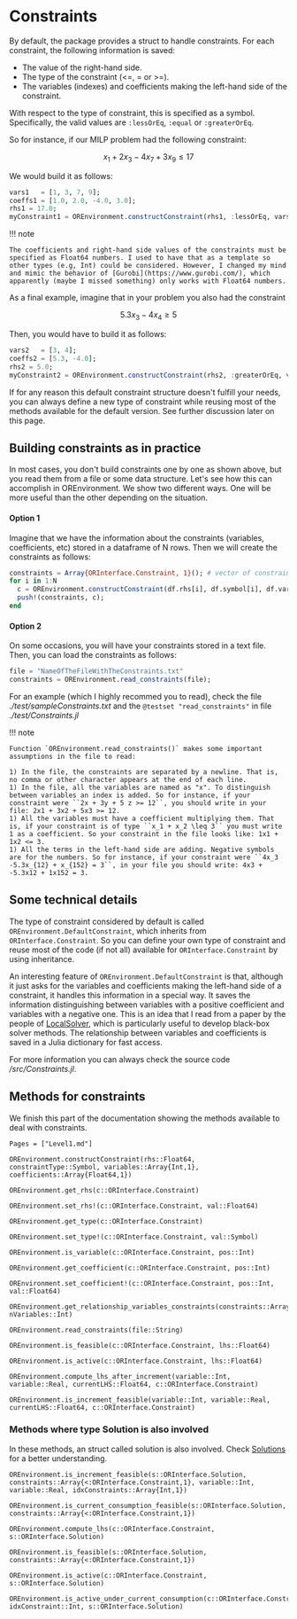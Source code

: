 # Constraints

By default, the package provides a struct to handle constraints. For each constraint, the following information is saved:

+ The value of the right-hand side.
+ The type of the constraint (<=, = or >=). 
+ The variables (indexes) and coefficients making the left-hand side of the constraint.


With respect to the type of constraint, this is specified as a symbol. Specifically, the valid values are `:lessOrEq`, `:equal` or `:greaterOrEq`.

So for instance, if our MILP problem had the following constraint:

```math
x_1 + 2x_3 - 4x_7 + 3x_9 \leq 17 
```

We would build it as follows:

```julia
vars1   = [1, 3, 7, 9];
coeffs1 = [1.0, 2.0, -4.0, 3.0]; 
rhs1 = 17.0; 
myConstraint1 = OREnvironment.constructConstraint(rhs1, :lessOrEq, vars1, coeffs1);
```

!!! note

    The coefficients and right-hand side values of the constraints must be specified as Float64 numbers. I used to have that as a template so other types (e.g, Int) could be considered. However, I changed my mind and mimic the behavior of [Gurobi](https://www.gurobi.com/), which apparently (maybe I missed something) only works with Float64 numbers. 

As a final example, imagine that in your problem you also had the constraint 

```math
5.3x_3 - 4x_4 \geq 5 
```

Then, you would have to build it as follows:
```julia
vars2   = [3, 4];
coeffs2 = [5.3, -4.0]; 
rhs2 = 5.0; 
myConstraint2 = OREnvironment.constructConstraint(rhs2, :greaterOrEq, vars2, coeffs2);
```

If for any reason this default constraint structure doesn't fulfill your needs, you can always define a new type of constraint while reusing most of the methods available for the default version. See further discussion later on this page.


## Building constraints as in practice

In most cases, you don't build constraints one by one as shown above, but you read them from a file or some data structure. Let's see how this can accomplish in OREnvironment. We show two different ways. One will be more useful than the other depending on the situation.

#### Option 1

Imagine that we have the information about the constraints (variables, coefficients, etc) stored in a dataframe of N rows. Then we will create the constraints as follows:

```julia
constraints = Array{ORInterface.Constraint, 1}(); # vector of constraints
for i in 1:N
  c = OREnvironment.constructConstraint(df.rhs[i], df.symbol[i], df.vars[i], df.coefs[i]);
  push!(constraints, c);
end
```

#### Option 2

On some occasions, you will have your constraints stored in a text file. Then, you can load the constraints as follows:
```julia
file = "NameOfTheFileWithTheConstraints.txt"
constraints = OREnvironment.read_constraints(file);
```

For an example (which I highly recommed you to read), check the file *./test/sampleConstraints.txt* and the `@testset "read_constraints"` in file  *./test/Constraints.jl*

!!! note

    Function `OREnvironment.read_constraints()` makes some important assumptions in the file to read:
	
    1) In the file, the constraints are separated by a newline. That is, no comma or other character appears at the end of each line.
    1) In the file, all the variables are named as "x". To distinguish between variables an index is added. So for instance, if your constraint were ``2x + 3y + 5 z >= 12``, you should write in your file: 2x1 + 3x2 + 5x3 >= 12.
    1) All the variables must have a coefficient multiplying them. That is, if your constraint is of type ``x_1 + x_2 \leq 3`` you must write 1 as a coefficient. So your constraint in the file looks like: 1x1 + 1x2 <= 3. 
    1) All the terms in the left-hand side are adding. Negative symbols are for the numbers. So for instance, if your constraint were ``4x_3 -5.3x_{12} + x_{152} = 3``, in your file you should write: 4x3 + -5.3x12 + 1x152 = 3.

## Some technical details

The type of constraint considered by default is called `OREnvironment.DefaultConstraint`, which inherits from `ORInterface.Constraint`. So you can define your own type of constraint and reuse most of the code (if not all) available for `ORInterface.Constraint` by using inheritance.

An interesting feature of `OREnvironment.DefaultConstraint` is that, although it just asks for the variables and coefficients making the left-hand side of a constraint, it handles this information in a special way. It saves the information distinguishing between variables with a positive coefficient and variables with a negative one. This is an idea that I read from a paper by the people of [LocalSolver](https://www.localsolver.com/), which is particularly useful to develop black-box solver methods. The relationship between variables and coefficients is saved in a Julia dictionary for fast access.

For more information you can always check the source code */src/Constraints.jl*.


## Methods for constraints

We finish this part of the documentation showing the methods available to deal with constraints.

```@index
Pages = ["Level1.md"]
```

```@docs
OREnvironment.constructConstraint(rhs::Float64, constraintType::Symbol, variables::Array{Int,1}, coefficients::Array{Float64,1})
```
```@docs
OREnvironment.get_rhs(c::ORInterface.Constraint)
```
```@docs
OREnvironment.set_rhs!(c::ORInterface.Constraint, val::Float64)
```
```@docs
OREnvironment.get_type(c::ORInterface.Constraint)
```
```@docs
OREnvironment.set_type!(c::ORInterface.Constraint, val::Symbol)
```
```@docs
OREnvironment.is_variable(c::ORInterface.Constraint, pos::Int)
```
```@docs
OREnvironment.get_coefficient(c::ORInterface.Constraint, pos::Int)
```
```@docs
OREnvironment.set_coefficient!(c::ORInterface.Constraint, pos::Int,
val::Float64)
```
```@docs
OREnvironment.get_relationship_variables_constraints(constraints::Array{<:ORInterface.Constraint,1}, nVariables::Int)
```
```@docs
OREnvironment.read_constraints(file::String)
```
```@docs
OREnvironment.is_feasible(c::ORInterface.Constraint, lhs::Float64)
```
```@docs
OREnvironment.is_active(c::ORInterface.Constraint, lhs::Float64)
```
```@docs
OREnvironment.compute_lhs_after_increment(variable::Int, variable::Real, currentLHS::Float64, c::ORInterface.Constraint)
```
```@docs
OREnvironment.is_increment_feasible(variable::Int, variable::Real, currentLHS::Float64, c::ORInterface.Constraint)
```

### Methods where type Solution is also involved
In these methods, an struct called solution is also involved. Check [Solutions](@ref) for a better understanding.
```@docs
OREnvironment.is_increment_feasible(s::ORInterface.Solution, constraints::Array{<:ORInterface.Constraint,1}, variable::Int, variable::Real, idxConstraints::Array{Int,1})
```
```@docs
OREnvironment.is_current_consumption_feasible(s::ORInterface.Solution, constraints::Array{<:ORInterface.Constraint,1})
```
```@docs
OREnvironment.compute_lhs(c::ORInterface.Constraint, s::ORInterface.Solution)
```
```@docs
OREnvironment.is_feasible(s::ORInterface.Solution, constraints::Array{<:ORInterface.Constraint,1})
```
```@docs
OREnvironment.is_active(c::ORInterface.Constraint, s::ORInterface.Solution)
```
```@docs
OREnvironment.is_active_under_current_consumption(c::ORInterface.Constraint, idxConstraint::Int, s::ORInterface.Solution)
```
